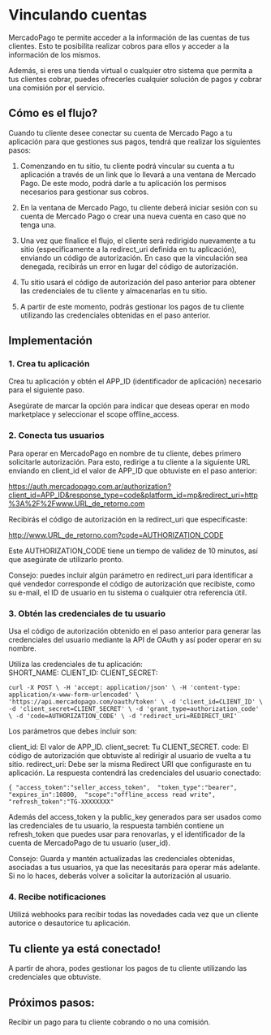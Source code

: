 # Vinculando cuentas

MercadoPago te permite acceder a la información de las cuentas de tus clientes. Esto te posibilita realizar cobros para ellos y acceder a la información de los mismos.

Además, si eres una tienda virtual o cualquier otro sistema que permita a tus clientes cobrar, puedes ofrecerles cualquier solución de pagos y cobrar una comisión por el servicio.


## Cómo es el flujo?

Cuando tu cliente desee conectar su cuenta de Mercado Pago a tu aplicación para que gestiones sus pagos, tendrá que realizar los siguientes pasos:

1. Comenzando en tu sitio, tu cliente podrá vincular su cuenta a tu aplicación a través de un link que lo llevará a una ventana de Mercado Pago. De este modo, podrá darle a tu aplicación los permisos necesarios para gestionar sus cobros.

2. En la ventana de Mercado Pago, tu cliente deberá iniciar sesión con su cuenta de Mercado Pago o crear una nueva cuenta en caso que no tenga una.

3. Una vez que finalice el flujo, el cliente será redirigido nuevamente a tu sitio (especificamente a la redirect_uri definida en tu aplicación), enviando un código de autorización. En caso que la vinculación sea denegada, recibirás un error en lugar del código de autorización.

4. Tu sitio usará el código de autorización del paso anterior para obtener las credenciales de tu cliente y almacenarlas en tu sitio.

5. A partir de este momento, podrás gestionar los pagos de tu cliente utilizando las credenciales obtenidas en el paso anterior.

## Implementación

### 1. Crea tu aplicación

Crea tu aplicación y obtén el APP_ID (identificador de aplicación) necesario para el siguiente paso. 

Asegúrate de marcar la opción para indicar que deseas operar en modo marketplace y seleccionar el scope offline_access.

### 2. Conecta tus usuarios

Para operar en MercadoPago en nombre de tu cliente, debes primero solicitarle autorización. 
Para esto, redirige a tu cliente a la siguiente URL enviando en client_id el valor de APP_ID que obtuviste en el paso anterior:

https://auth.mercadopago.com.ar/authorization?client_id=APP_ID&response_type=code&platform_id=mp&redirect_uri=http%3A%2F%2Fwww.URL_de_retorno.com

Recibirás el código de autorización en la redirect_uri que especificaste:

http://www.URL_de_retorno.com?code=AUTHORIZATION_CODE

Este AUTHORIZATION_CODE tiene un tiempo de validez de 10 minutos, así que asegúrate de utilizarlo pronto.

Consejo: puedes incluir algún parámetro en redirect_uri para identificar a qué vendedor corresponde el código de autorización que recibiste, como su e-mail, el ID de usuario en tu sistema o cualquier otra referencia útil. 

### 3. Obtén las credenciales de tu usuario

Usa el código de autorización obtenido en el paso anterior para generar las credenciales del usuario mediante la API de OAuth y así poder operar en su nombre.

Utiliza las credenciales de tu aplicación:  
SHORT_NAME:
CLIENT_ID:
CLIENT_SECRET:

``
curl -X POST \
     -H 'accept: application/json' \
     -H 'content-type: application/x-www-form-urlencoded' \
     'https://api.mercadopago.com/oauth/token' \
     -d 'client_id=CLIENT_ID' \
     -d 'client_secret=CLIENT_SECRET' \
     -d 'grant_type=authorization_code' \
     -d 'code=AUTHORIZATION_CODE' \
     -d 'redirect_uri=REDIRECT_URI'
     ``

Los parámetros que debes incluir son:

client_id: El valor de APP_ID.
client_secret: Tu CLIENT_SECRET.
code: El código de autorización que obtuviste al redirigir al usuario de vuelta a tu sitio.
redirect_uri: Debe ser la misma Redirect URI que configuraste en tu aplicación.
La respuesta contendrá las credenciales del usuario conectado:

``
{
    "access_token":"seller_access_token", 
    "token_type":"bearer", 
    "expires_in":10800, 
    "scope":"offline_access read write", 
    "refresh_token":"TG-XXXXXXXX"
``

Además del access_token y la public_key generados para ser usados como las credenciales de tu usuario, la respuesta también contiene un refresh_token que puedes usar para renovarlas, y el identificador de la cuenta de MercadoPago de tu usuario (user_id).

Consejo: Guarda y mantén actualizadas las credenciales obtenidas, asociadas a tus usuarios, ya que las necesitarás para operar más adelante. Si no lo haces, deberás volver a solicitar la autorización al usuario.

### 4. Recibe notificaciones
Utilizá webhooks para recibir todas las novedades cada vez que un cliente autorice o desautorice tu aplicación.


## Tu cliente ya está conectado!
A partir de ahora, podes gestionar los pagos de tu cliente utilizando las credenciales que obtuviste.

## Próximos pasos:
Recibir un pago para tu cliente cobrando o no una comisión.
